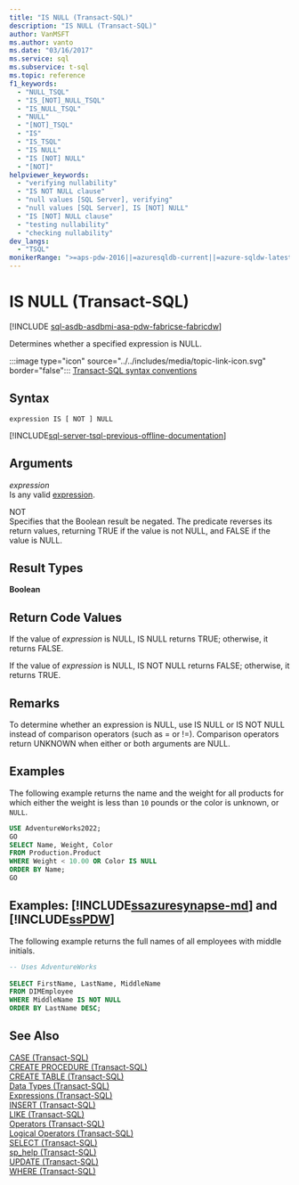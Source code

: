 ```yaml
---
title: "IS NULL (Transact-SQL)"
description: "IS NULL (Transact-SQL)"
author: VanMSFT
ms.author: vanto
ms.date: "03/16/2017"
ms.service: sql
ms.subservice: t-sql
ms.topic: reference
f1_keywords:
  - "NULL_TSQL"
  - "IS_[NOT]_NULL_TSQL"
  - "IS_NULL_TSQL"
  - "NULL"
  - "[NOT]_TSQL"
  - "IS"
  - "IS_TSQL"
  - "IS NULL"
  - "IS [NOT] NULL"
  - "[NOT]"
helpviewer_keywords:
  - "verifying nullability"
  - "IS NOT NULL clause"
  - "null values [SQL Server], verifying"
  - "null values [SQL Server], IS [NOT] NULL"
  - "IS [NOT] NULL clause"
  - "testing nullability"
  - "checking nullability"
dev_langs:
  - "TSQL"
monikerRange: ">=aps-pdw-2016||=azuresqldb-current||=azure-sqldw-latest||>=sql-server-2016||>=sql-server-linux-2017||=azuresqldb-mi-current||=fabric"
---
```

# IS NULL (Transact-SQL)
[!INCLUDE [sql-asdb-asdbmi-asa-pdw-fabricse-fabricdw](../../includes/applies-to-version/sql-asdb-asdbmi-asa-pdw-fabricse-fabricdw.md)]

  Determines whether a specified expression is NULL.  
  
 :::image type="icon" source="../../includes/media/topic-link-icon.svg" border="false"::: [Transact-SQL syntax conventions](../../t-sql/language-elements/transact-sql-syntax-conventions-transact-sql.md)  
  
## Syntax  
  
```syntaxsql
expression IS [ NOT ] NULL  
```  
  
[!INCLUDE[sql-server-tsql-previous-offline-documentation](../../includes/sql-server-tsql-previous-offline-documentation.md)]

## Arguments
 *expression*  
 Is any valid [expression](../../t-sql/language-elements/expressions-transact-sql.md).  
  
 NOT  
 Specifies that the Boolean result be negated. The predicate reverses its return values, returning TRUE if the value is not NULL, and FALSE if the value is NULL.  
  
## Result Types  
 **Boolean**  
  
## Return Code Values  
 If the value of *expression* is NULL, IS NULL returns TRUE; otherwise, it returns FALSE.  
  
 If the value of *expression* is NULL, IS NOT NULL returns FALSE; otherwise, it returns TRUE.  
  
## Remarks  
 To determine whether an expression is NULL, use IS NULL or IS NOT NULL instead of comparison operators (such as = or !=). Comparison operators return UNKNOWN when either or both arguments are NULL.  
  
## Examples  
 The following example returns the name and the weight for all products for which either the weight is less than `10` pounds or the color is unknown, or `NULL`.  
  
```sql
USE AdventureWorks2022;  
GO  
SELECT Name, Weight, Color  
FROM Production.Product  
WHERE Weight < 10.00 OR Color IS NULL  
ORDER BY Name;  
GO  
```  
  
## Examples: [!INCLUDE[ssazuresynapse-md](../../includes/ssazuresynapse-md.md)] and [!INCLUDE[ssPDW](../../includes/sspdw-md.md)]  
 The following example returns the full names of all employees with middle initials.  
  
```sql
-- Uses AdventureWorks  
  
SELECT FirstName, LastName, MiddleName  
FROM DIMEmployee  
WHERE MiddleName IS NOT NULL  
ORDER BY LastName DESC;  
```  
  
## See Also  
 [CASE &#40;Transact-SQL&#41;](../../t-sql/language-elements/case-transact-sql.md)   
 [CREATE PROCEDURE &#40;Transact-SQL&#41;](../../t-sql/statements/create-procedure-transact-sql.md)   
 [CREATE TABLE &#40;Transact-SQL&#41;](../../t-sql/statements/create-table-transact-sql.md)   
 [Data Types &#40;Transact-SQL&#41;](../../t-sql/data-types/data-types-transact-sql.md)   
 [Expressions &#40;Transact-SQL&#41;](../../t-sql/language-elements/expressions-transact-sql.md)   
 [INSERT &#40;Transact-SQL&#41;](../../t-sql/statements/insert-transact-sql.md)   
 [LIKE &#40;Transact-SQL&#41;](../../t-sql/language-elements/like-transact-sql.md)   
 [Operators &#40;Transact-SQL&#41;](../../t-sql/language-elements/operators-transact-sql.md)   
 [Logical Operators &#40;Transact-SQL&#41;](../../t-sql/language-elements/logical-operators-transact-sql.md)   
 [SELECT &#40;Transact-SQL&#41;](../../t-sql/queries/select-transact-sql.md)   
 [sp_help &#40;Transact-SQL&#41;](../../relational-databases/system-stored-procedures/sp-help-transact-sql.md)   
 [UPDATE &#40;Transact-SQL&#41;](../../t-sql/queries/update-transact-sql.md)   
 [WHERE &#40;Transact-SQL&#41;](../../t-sql/queries/where-transact-sql.md)  
  
  

